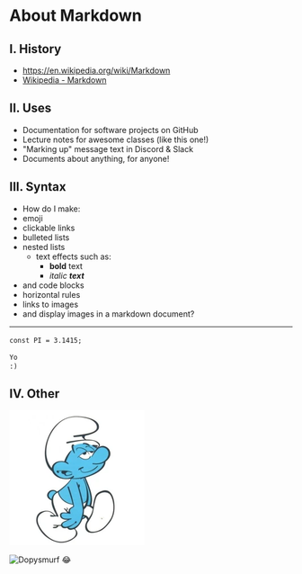 
# About Markdown

## I. History
- https://en.wikipedia.org/wiki/Markdown
- [Wikipedia - Markdown](https://en.wikipedia.org/wiki/Markdown)

## II. Uses
- Documentation for software projects on GitHub
- Lecture notes for awesome classes (like this one!)
- "Marking up" message text in Discord & Slack
- Documents about anything, for anyone!

## III. Syntax
- How do I make:
- emoji
- clickable links
- bulleted lists
- nested lists
    - text effects such as:
      - **bold** text
      - *italic* ***text***
- and code blocks
- horizontal rules
- links to images
- and display images in a markdown document?
---
`const PI = 3.1415;`
 ```
Yo
:)
```

## IV. Other
![dopey](dopey.jpeg)

![Dopysmurf](https://vignette.wikia.nocookie.net/smurfs/images/0/0d/Dopey4.JPG/revision/latest/scale-to-width-down/240?cb=20180929070848)
:joy:
